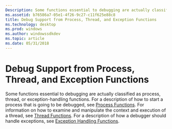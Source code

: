 ```yaml
---
Description: Some functions essential to debugging are actually classified as process, thread, or exception-handling functions.
ms.assetid: b76586a7-05e1-4f26-9c27-c11f625e88c8
title: Debug Support from Process, Thread, and Exception Functions
ms.technology: desktop
ms.prod: windows
ms.author: windowssdkdev
ms.topic: article
ms.date: 05/31/2018
---
```


# Debug Support from Process, Thread, and Exception Functions

Some functions essential to debugging are actually classified as process, thread, or exception-handling functions. For a description of how to start a process that is going to be debugged, see [Process Functions](process-functions-for-debugging.md). For information on how to examine and manipulate the context and execution of a thread, see [Thread Functions](thread-functions-for-debugging.md). For a description of how a debugger should handle exceptions, see [Exception Handling Functions](exception-handling-functions-for-debugging.md).

 

 



